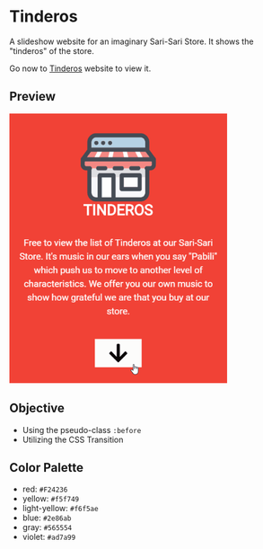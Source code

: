 # Tinderos
A slideshow website for an imaginary Sari-Sari Store. It shows the "tinderos" of the store. 

Go now to [Tinderos](https://tinderos-mrg.netlify.com) website to view it.

## Preview
![Tinderos Preview](preview.gif)

## Objective
* Using the pseudo-class `:before` 
* Utilizing the CSS Transition

## Color Palette
* red: `#F24236`
* yellow: `#f5f749`
* light-yellow: `#f6f5ae`
* blue: `#2e86ab`
* gray: `#565554`
* violet: `#ad7a99`